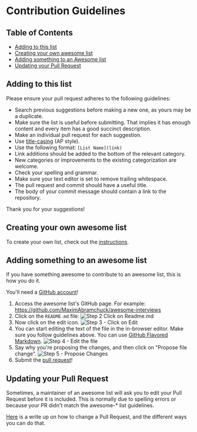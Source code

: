 # Contribution Guidelines

## Table of Contents
- [Adding to this list](#adding-to-this-list)
- [Creating your own awesome list](#creating-your-own-awesome-list)
- [Adding something to an Awesome list](#adding-something-to-an-awesome-list)
- [Updating your Pull Request](#updating-your-pull-request)

## Adding to this list

Please ensure your pull request adheres to the following guidelines:

- Search previous suggestions before making a new one, as yours may be a duplicate.
- Make sure the list is useful before submitting. That implies it has enough content and every item has a good succinct description.
- Make an individual pull request for each suggestion.
- Use [title-casing](http://titlecapitalization.com) (AP style). 
- Use the following format: `[List Name](link)`
- Link additions should be added to the bottom of the relevant category.
- New categories or improvements to the existing categorization are welcome.
- Check your spelling and grammar.
- Make sure your text editor is set to remove trailing whitespace.
- The pull request and commit should have a useful title.
- The body of your commit message should contain a link to the repository.

Thank you for your suggestions!

## Creating your own awesome list

To create your own list, check out the [instructions](create-list.md).

## Adding something to an awesome list

If you have something awesome to contribute to an awesome list, this is how you do it.

You'll need a [GitHub account](https://github.com/join)!

1. Access the awesome list's GitHub page. For example: https://github.com/MaximAbramchuck/awesome-interviews
2. Click on the `README.md` file: ![Step 2 Click on Readme.md](https://leto34g.storage.yandex.net/rdisk/8948449e1d73cd0dcfef07f186b7a36e2f7f20d96790c13e852332d0463f7bfb/inf/7e5phO26eyQewxB0SXXAytng0o1HQ9hHVNdV9di4FeXYEPGQzRqXznc9UrAF_Rah2Ux7fSJqVWwPgOLkbBKExA==?uid=0&filename=2015-11-28%2013-28-41%20MaximAbramchuck%20awesome-interviews.png&disposition=inline&hash=&limit=0&content_type=image%2Fpng&tknv=v2&rtoken=7cb5689a2bde8e7a302bcb7c55b41c7c&force_default=no&ycrid=na-f270d9f138679e558b06ec1ec93034d7-downloader10e)
3. Now click on the edit icon. ![Step 3 - Click on Edit](https://leto29d.storage.yandex.net/rdisk/05fa06697433943f9203b0653fb0c800f8bf15690ba4d2e8efcd435dc3b8934b/inf/KIRmm9wzFRC95NHeDkZNaNHvzSktU7_HosUvbdi0WdjOVYACD2iNhCZLoJuOXyUo2ykJrzKiBnSlkBRWi1FQIQ==?uid=0&filename=2015-11-28%2013-29-56%20awesome-interviews%20README.md%20at%20master%20%C2%B7%20MaximAbramchuck%20awesome-interviews.png&disposition=inline&hash=&limit=0&content_type=image%2Fpng&tknv=v2&rtoken=7cb5689a2bde8e7a302bcb7c55b41c7c&force_default=no&ycrid=na-2c689dfbfd6867ddba96f0b10b4ba3bf-downloader10e)
4. You can start editing the text of the file in the in-browser editor. Make sure you follow guidelines above. You can use [GitHub Flavored Markdown](https://help.github.com/articles/github-flavored-markdown/). ![Step 4 - Edit the file](https://leto2f.storage.yandex.net/rdisk/0101ae04ba3a6d2e36f8fec8fd66929bce822ac477828c9d9af97e9fbf24b4cb/inf/n_E0tlZ5u0HYaW2S1k6W1nTYNnR-DKS78m3QtdFbkTzcjSj0Y-rzN10vrGMs85gbrez8mFR3TRJcMWTuPN3F-A==?uid=0&filename=2015-11-28%2013-31-20%20Editing%20awesome-interviews%20README.md%20at%20master%20%C2%B7%20MaximAbramchuck%20awesome-interviews.png&disposition=inline&hash=&limit=0&content_type=image%2Fpng&tknv=v2&rtoken=7cb5689a2bde8e7a302bcb7c55b41c7c&force_default=no&ycrid=na-0c11edf2ab8448c3bc9b221e3139c857-downloader10e)
5. Say why you're proposing the changes, and then click on "Propose file change". ![Step 5 - Propose Changes](https://leto30e.storage.yandex.net/rdisk/4ed220e31e45076c75274f6e428bfc577638d13ed51d781ee6911b9febd3d7c6/inf/oj_OaawPZ0980PXZqNTB5mTW3H7w2j9sPvnFUGsN6VvM69LS7jLsXgxNyyWJqGmJ5y4JYyO9LZSNkjyNEeYrEA==?uid=0&filename=2015-11-28%2013-31-59%20Editing%20awesome-interviews%20README.md%20at%20master%20%C2%B7%20MaximAbramchuck%20awesome-interviews.png&disposition=inline&hash=&limit=0&content_type=image%2Fpng&tknv=v2&rtoken=7cb5689a2bde8e7a302bcb7c55b41c7c&force_default=no&ycrid=na-7239d00ed9e5460b3946af9c615345f3-downloader10e)
6. Submit the [pull request](https://help.github.com/articles/using-pull-requests/)!

## Updating your Pull Request

Sometimes, a maintainer of an awesome list will ask you to edit your Pull Request before it is included. This is normally due to spelling errors or because your PR didn't match the awesome-* list guidelines.

[Here](https://github.com/RichardLitt/docs/blob/master/amending-a-commit-guide.md) is a write up on how to change a Pull Request, and the different ways you can do that.
